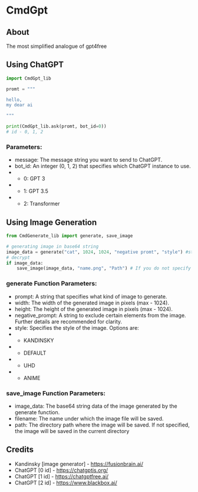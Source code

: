 # CmdGpt
## About
The most simplified analogue of gpt4free
## Using ChatGPT
```python
import CmdGpt_lib

promt = """

hello,
my dear ai

"""

print(CmdGpt_lib.ask(promt, bot_id=0))
# id - 0, 1, 2
```
### Parameters:
- message: The message string you want to send to ChatGPT.
- bot_id: An integer (0, 1, 2) that specifies which ChatGPT instance to use.
- - 0: GPT 3
- - 1: GPT 3.5
- - 2: Transformer
## Using Image Generation
```python
from CmdGenerate_lib import generate, save_image

# generating image in base64 string
image_data = generate("cat", 1024, 1024, "negative promt", "style") #styles - KANDINSKY, DEFAULT, UHD, ANIME. You can see styles on https://cdn.fusionbrain.ai/static/styles/key
# decrypt
if image_data:
    save_image(image_data, "name.png", "Path") # If you do not specify a saving path, the file will be saved in the same directory
```
### generate Function Parameters:
- prompt: A string that specifies what kind of image to generate.
- width: The width of the generated image in pixels (max - 1024).
- height: The height of the generated image in pixels (max - 1024).
- negative_prompt: A string to exclude certain elements from the image. Further details are recommended for clarity.
- style: Specifies the style of the image. Options are:
- - KANDINSKY
- - DEFAULT
- - UHD
- - ANIME

### save_image Function Parameters:
- image_data: The base64 string data of the image generated by the generate function.
- filename: The name under which the image file will be saved.
- path: The directory path where the image will be saved. If not specified, the image will be saved in the current directory

## Credits
- Kandinsky [image generator] - https://fusionbrain.ai/
- ChatGPT [0 id] - https://chatgptis.org/
- ChatGPT [1 id] - https://chatgptfree.ai/
- ChatGPT [2 id] - https://www.blackbox.ai/
